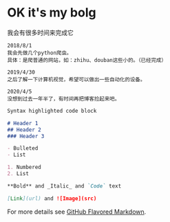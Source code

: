 # OK it's my bolg
我会有很多时间来完成它
```
2018/8/1
我会先做几个python爬虫。
具体：是爬普通的网站，如：zhihu、douban这些小的。（已经完成）

2019/4/30
之后了解一下计算机视觉，希望可以做出一些自动化的设备。

2020/4/5
没想到过去一年半了，有时间再把博客捡起来吧。
```

```markdown
Syntax highlighted code block

# Header 1
## Header 2
### Header 3

- Bulleted
- List

1. Numbered
2. List

**Bold** and _Italic_ and `Code` text

[Link](url) and ![Image](src)
```

For more details see [GitHub Flavored Markdown](https://guides.github.com/features/mastering-markdown/).



